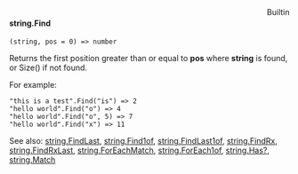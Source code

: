 <div style="float:right"><span class="builtin">Builtin</span></div>

#### string.Find

``` suneido
(string, pos = 0) => number
```

Returns the first position greater than or equal to **pos** where **string** is found, or Size() if not found.

For example:

``` suneido
"this is a test".Find("is") => 2
"hello world".Find("o") => 4
"hello world".Find("o", 5) => 7
"hello world".Find("x") => 11
```


See also:
[string.FindLast](<string.FindLast.md>),
[string.Find1of](<string.Find1of.md>),
[string.FindLast1of](<string.FindLast1of.md>),
[string.FindRx](<string.FindRx.md>),
[string.FindRxLast](<string.FindRxLast.md>),
[string.ForEachMatch](<string.ForEachMatch.md>),
[string.ForEach1of](<string.ForEach1of.md>),
[string.Has?](<string.Has?.md>),
[string.Match](<string.Match.md>)
